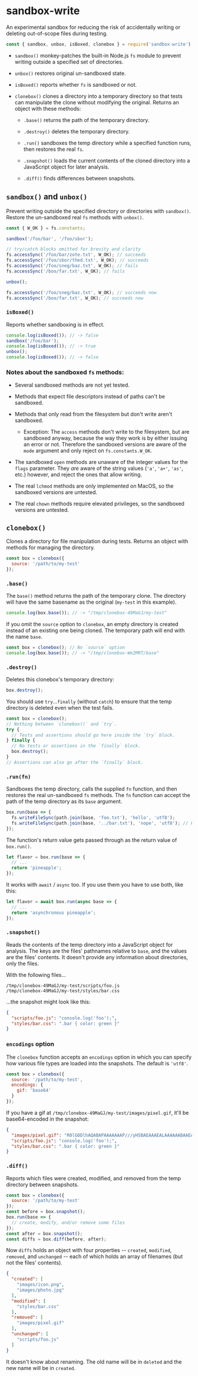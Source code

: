 # sandbox-write

An experimental sandbox for reducing the risk of accidentally writing or deleting out-of-scope files during testing.

```javascript
const { sandbox, unbox, isBoxed, clonebox } = require('sandbox-write');
```

* `sandbox()` monkey-patches the built-in Node.js `fs` module to prevent writing outside a specified set of directories.

* `unbox()` restores original un-sandboxed state.

* `isBoxed()` reports whether `fs` is sandboxed or not.

* `clonebox()` clones a directory into a temporary directory so that tests can manipulate the clone without modifying the original. Returns an object with these methods:

	* `.base()` returns the path of the temporary directory.

  * `.destroy()` deletes the temporary directory.

  * `.run()` sandboxes the temp directory while a specified function runs, then restores the real `fs`.

  * `.snapshot()` loads the current contents of the cloned directory into a JavaScript object for later analysis.

  * `.diff()` finds differences between snapshots.


## `sandbox()` and `unbox()`

Prevent writing outside the specified directory or directories with `sandbox()`. Restore the un-sandboxed real `fs` methods with `unbox()`.

```javascript
const { W_OK } = fs.constants;

sandbox('/foo/bar', '/foo/sbor');

// try/catch blocks omitted for brevity and clarity
fs.accessSync('/foo/bar/zote.txt', W_OK); // succeeds
fs.accessSync('/foo/sbor/thed.txt', W_OK); // succeeds
fs.accessSync('/foo/sneg/baz.txt', W_OK); // fails
fs.accessSync('/boo/far.txt', W_OK); // fails

unbox();

fs.accessSync('/foo/sneg/baz.txt', W_OK); // succeeds now
fs.accessSync('/boo/far.txt', W_OK); // succeeds now
```

### `isBoxed()`

Reports whether sandboxing is in effect.

```javascript
console.log(isBoxed()); // -> false
sandbox('/foo/bar');
console.log(isBoxed()); // -> true
unbox();
console.log(isBoxed()); // -> false
```

### Notes about the sandboxed `fs` methods:

- Several sandboxed methods are not yet tested.

- Methods that expect file descriptors instead of paths can't be sandboxed.

- Methods that only read from the filesystem but don't write aren't sandboxed.

  - Exception: The `access` methods don't write to the filesystem, but are sandboxed anyway, because the way they work is by either issuing an error or not. Therefore the sandboxed versions are aware of the `mode` argument and only reject on `fs.constants.W_OK`.

- The sandboxed `open` methods are unaware of the integer values for the `flags` parameter. They *are* aware of the string values (`'a'`, `'a+'`, `'as'`, etc.) however, and reject the ones that allow writing.

- The real `lchmod` methods are only implemented on MacOS, so the sandboxed versions are untested.

- The real `chown` methods require elevated privileges, so the sandboxed versions are untested.


## `clonebox()`

Clones a directory for file manipulation during tests. Returns an object with methods for managing the directory.

```javascript
const box = clonebox({
  source: '/path/to/my-test'
});
```

### `.base()`

The `base()` method returns the path of the temporary clone. The directory will have the same basename as the original (`my-test` in this example).

```javascript
console.log(box.base()); // -> "/tmp/clonebox-49MaGJ/my-test"
```

If you omit the `source` option to `clonebox`, an empty directory is created instead of an existing one being cloned. The temporary path will end with the name `base`.

```javascript
const box = clonebox(); // No `source` option
console.log(box.base()); // -> "/tmp/clonebox-We2MRT/base"
```

### `.destroy()`

Deletes this clonebox's temporary directory:

```javascript
box.destroy();
```

You should use `try`...`finally` (without `catch`) to ensure that the temp directory is deleted even when the test fails.

```javascript
const box = clonebox();
// Nothing between `clonebox()` and `try`.
try {
  // Tests and assertions should go here inside the `try` block.
} finally {
  // No tests or assertions in the `finally` block.
  box.destroy();
}
// Assertions can also go after the `finally` block.
```

### `.run(fn)`

Sandboxes the temp directory, calls the supplied `fn` function, and then restores the real un-sandboxed `fs` methods. The `fn` function can accept the path of the temp directory as its `base` argument.

```javascript
box.run(base => {
  fs.writeFileSync(path.join(base, 'foo.txt'), 'hello', 'utf8');
  fs.writeFileSync(path.join(base, '../bar.txt'), 'nope', 'utf8'); // Fails
});
```

The function's return value gets passed through as the return value of `box.run()`.

```javascript
let flavor = box.run(base => {
  // ...
  return 'pineapple';
});
```

It works with `await` / `async` too. If you use them you have to use both, like this:

```javascript
let flavor = await box.run(async base => {
  // ...
  return 'asynchronous pineapple';
});
```

### `.snapshot()`

Reads the contents of the temp directory into a JavaScript object for analysis. The keys are the files' pathnames relative to `base`, and the values are the files' contents. It doesn't provide any information about directories, only the files.

With the following files...

```
/tmp/clonebox-49MaGJ/my-test/scripts/foo.js
/tmp/clonebox-49MaGJ/my-test/styles/bar.css
```

...the snapshot might look like this:

```json
{
  "scripts/foo.js": "console.log('foo');",
  "styles/bar.css": ".bar { color: green }"
}
```

### `encodings` option

The `clonebox` function accepts an `encodings` option in which you can specify how various file types are loaded into the snapshots. The default is `'utf8'`.

```javascript
const box = clonebox({
  source: '/path/to/my-test',
  encodings: {
    gif: 'base64'
  }
});
```

If you have a gif at `/tmp/clonebox-49MaGJ/my-test/images/pixel.gif`, it'll be base64-encoded in the snapshot:

```json
{
  "images/pixel.gif": "R0lGODlhAQABAPAAAAAAAP///yH5BAEAAAEALAAAAAABAAEAAAICTAEAOw==",
  "scripts/foo.js": "console.log('foo');",
  "styles/bar.css": ".bar { color: green }"
}
```

### `.diff()`

Reports which files were created, modified, and removed from the temp directory between snapshots.

```javascript
const box = clonebox({
  source: '/path/to/my-test'
});
const before = box.snapshot();
box.run(base => {
  // create, modify, and/or remove some files
});
const after = box.snapshot();
const diffs = box.diff(before, after);
```

Now `diffs` holds an object with four properties -- `created`, `modified`, `removed`, and `unchanged` -- each of which holds an array of filenames (but not the files' contents).

```json
{
  "created": [
    "images/icon.png",
    "images/photo.jpg"
  ],
  "modified": [
    "styles/bar.css"
  ],
  "removed": [
    "images/pixel.gif"
  ],
  "unchanged": [
    "scripts/foo.js"
  ]
}
```

It doesn't know about renaming. The old name will be in `deleted` and the new name will be in `created`.
